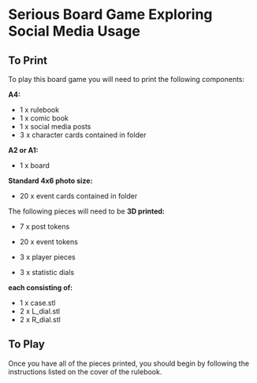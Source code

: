 # Serious Board Game Exploring Social Media Usage
## To Print
To play this board game you will need to print the following components:

**A4:**
- 1 x rulebook
- 1 x comic book
- 1 x social media posts
- 3 x character cards contained in folder

**A2 or A1:**
- 1 x board

**Standard 4x6 photo size:**
- 20 x event cards contained in folder


The following pieces will need to be **3D printed:**
- 7 x post tokens
- 20 x event tokens
- 3 x player pieces

- 3 x statistic dials

**each consisting of:**
- 1 x case.stl
- 2 x L_dial.stl
- 2 x R_dial.stl

## To Play
Once you have all of the pieces printed, you should begin by following the instructions listed on the cover of the rulebook.